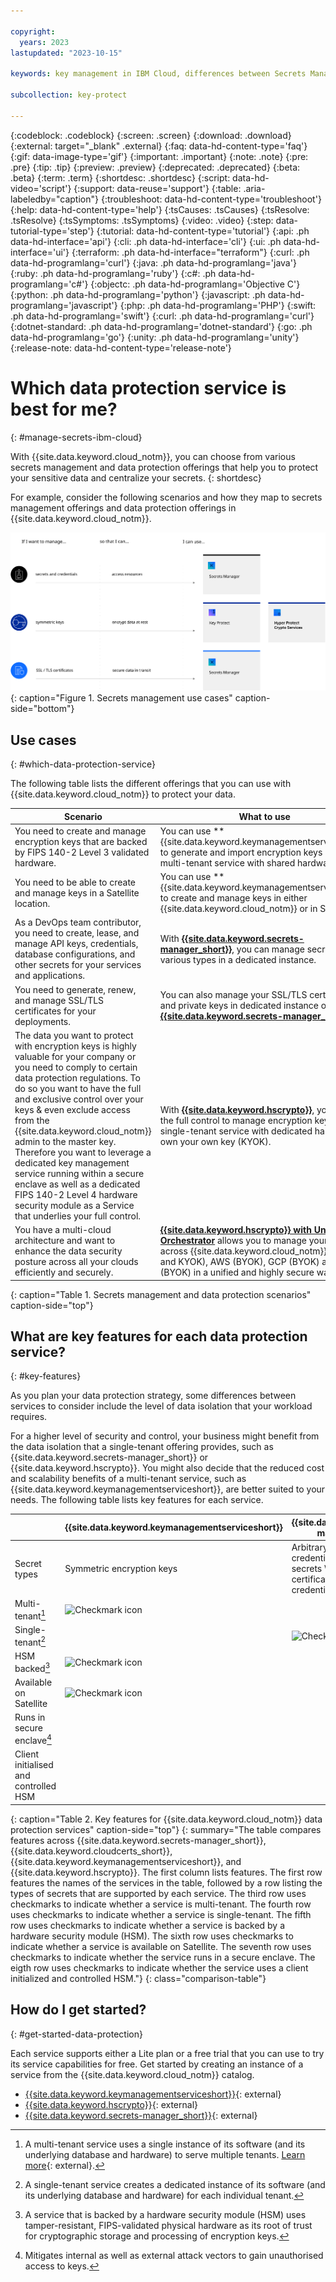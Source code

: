 ```yaml
---

copyright:
  years: 2023
lastupdated: "2023-10-15"

keywords: key management in IBM Cloud, differences between Secrets Manager and Key Protect, when to use Secrets Manager, HPCS, Key Protect use cases, single tenant, multi-tenant

subcollection: key-protect

---
```


{:codeblock: .codeblock}
{:screen: .screen}
{:download: .download}
{:external: target="_blank" .external}
{:faq: data-hd-content-type='faq'}
{:gif: data-image-type='gif'}
{:important: .important}
{:note: .note}
{:pre: .pre}
{:tip: .tip}
{:preview: .preview}
{:deprecated: .deprecated}
{:beta: .beta}
{:term: .term}
{:shortdesc: .shortdesc}
{:script: data-hd-video='script'}
{:support: data-reuse='support'}
{:table: .aria-labeledby="caption"}
{:troubleshoot: data-hd-content-type='troubleshoot'}
{:help: data-hd-content-type='help'}
{:tsCauses: .tsCauses}
{:tsResolve: .tsResolve}
{:tsSymptoms: .tsSymptoms}
{:video: .video}
{:step: data-tutorial-type='step'}
{:tutorial: data-hd-content-type='tutorial'}
{:api: .ph data-hd-interface='api'}
{:cli: .ph data-hd-interface='cli'}
{:ui: .ph data-hd-interface='ui'}
{:terraform: .ph data-hd-interface="terraform"}
{:curl: .ph data-hd-programlang='curl'}
{:java: .ph data-hd-programlang='java'}
{:ruby: .ph data-hd-programlang='ruby'}
{:c#: .ph data-hd-programlang='c#'}
{:objectc: .ph data-hd-programlang='Objective C'}
{:python: .ph data-hd-programlang='python'}
{:javascript: .ph data-hd-programlang='javascript'}
{:php: .ph data-hd-programlang='PHP'}
{:swift: .ph data-hd-programlang='swift'}
{:curl: .ph data-hd-programlang='curl'}
{:dotnet-standard: .ph data-hd-programlang='dotnet-standard'}
{:go: .ph data-hd-programlang='go'}
{:unity: .ph data-hd-programlang='unity'}
{:release-note: data-hd-content-type='release-note'}


# Which data protection service is best for me?
{: #manage-secrets-ibm-cloud}


With {{site.data.keyword.cloud_notm}}, you can choose from various secrets management and data protection offerings that help you to protect your sensitive data and centralize your secrets.
{: shortdesc}

For example, consider the following scenarios and how they map to secrets management offerings and data protection offerings in {{site.data.keyword.cloud_notm}}.

![The image describes three use cases for secrets management and how they map to available services in {{site.data.keyword.cloud_notm}}. The content is explained fully in the surrounding text.](./images/secrets-mgmt-options.svg){: caption="Figure 1. Secrets management use cases" caption-side="bottom"}

## Use cases
{: #which-data-protection-service}

The following table lists the different offerings that you can use with {{site.data.keyword.cloud_notm}} to protect your data.

| Scenario | What to use |
| --- | --- |
| You need to create and manage encryption keys that are backed by FIPS 140-2 Level 3 validated hardware. | You can use **{{site.data.keyword.keymanagementserviceshort}} to generate and import encryption keys by using a multi-tenant service with shared hardware. |
| You need to be able to create and manage keys in a Satellite location. | You can use **{{site.data.keyword.keymanagementserviceshort}} to create and manage keys in either {{site.data.keyword.cloud_notm}} or in Satellite. |
| As a DevOps team contributor, you need to create, lease, and manage API keys, credentials, database configurations, and other secrets for your services and applications. | With **[{{site.data.keyword.secrets-manager_short}}](/docs/secrets-manager)**, you can manage secrets of various types in a dedicated instance. |
| You need to generate, renew, and manage SSL/TLS certificates for your deployments. | You can also manage your SSL/TLS certificates and private keys in dedicated instance of **[{{site.data.keyword.secrets-manager_short}}](/docs/secrets-manager)**. |
| The data you want to protect with encryption keys is highly valuable for your company or you need to comply to certain data protection regulations. To do so you want to have the full and exclusive control over your keys & even exclude access from the {{site.data.keyword.cloud_notm}} admin to the master key. Therefore you want to leverage a dedicated key management service running within a secure enclave as well as a dedicated FIPS 140-2 Level 4 hardware security module as a Service that underlies your full control. | With **[{{site.data.keyword.hscrypto}}](/docs/hs-crypto)**, you have the full control to manage encryption keys in a single-tenant service with dedicated hardware for own your own key (KYOK). |
| You have a multi-cloud architecture and want to enhance the data security posture across all your clouds efficiently and securely. | **[{{site.data.keyword.hscrypto}} with Unified Key Orchestrator](/docs/hs-crypto?topic=hs-crypto-uko-overview#:~:text=Unified%20Key%20Orchestrator%20enables%20you,trust%20of%20your%20key%20hierarchy)** allows you to manage your keys across {{site.data.keyword.cloud_notm}} (BYOK and KYOK), AWS (BYOK), GCP (BYOK) and Azure (BYOK) in a unified and highly secure way. |
{: caption="Table 1. Secrets management and data protection scenarios" caption-side="top"}

## What are key features for each data protection service?
{: #key-features}

As you plan your data protection strategy, some differences between services to consider include the level of data isolation that your workload requires.

For a higher level of security and control, your business might benefit from the data isolation that a single-tenant offering provides, such as {{site.data.keyword.secrets-manager_short}} or {{site.data.keyword.hscrypto}}. You might also decide that the reduced cost and scalability benefits of a multi-tenant service, such as {{site.data.keyword.keymanagementserviceshort}}, are better suited to your needs. The following table lists key features for each service.

|                                         | **{{site.data.keyword.keymanagementserviceshort}}** | **{{site.data.keyword.secrets-manager_short}}**   | **{{site.data.keyword.hscrypto}}**                |
|-----------------------------------------|-----------------------------------------------------|---------------------------------------------------|---------------------------------------------------|
| Secret types                            | Symmetric encryption keys                           | Arbitrary secrets  \n IAM credentials  \n Key-value secrets  \n SSL/TLS certificates  \n User credentials | Symmetric encryption keys                         |
| Multi-tenant[^multi-tenant]             | ![Checkmark icon](../../icons/checkmark-icon.svg)   |                                                   |                                                   |
| Single-tenant[^single-tenant]           |                                                     | ![Checkmark icon](../../icons/checkmark-icon.svg) | ![Checkmark icon](../../icons/checkmark-icon.svg) |
| HSM backed[^hsm]                        | ![Checkmark icon](../../icons/checkmark-icon.svg)   |                                                   | ![Checkmark icon](../../icons/checkmark-icon.svg) |
| Available on Satellite                  | ![Checkmark icon](../../icons/checkmark-icon.svg)   |                                                   |                                                   |
| Runs in secure enclave[^secure-enclave] |                                                     |                                                   | ![Checkmark icon](../../icons/checkmark-icon.svg) |
| Client initialised and controlled HSM   |                                                     |                                                   | ![Checkmark icon](../../icons/checkmark-icon.svg) |
{: caption="Table 2. Key features for {{site.data.keyword.cloud_notm}} data protection services" caption-side="top"}
{: summary="The table compares features across {{site.data.keyword.secrets-manager_short}}, {{site.data.keyword.cloudcerts_short}}, {{site.data.keyword.keymanagementserviceshort}}, and {{site.data.keyword.hscrypto}}. The first column lists features. The first row features the names of the services in the table, followed by a row listing the types of secrets that are supported by each service. The third row uses checkmarks to indicate whether a service is multi-tenant. The fourth row uses checkmarks to indicate whether a service is single-tenant. The fifth row uses checkmarks to indicate whether a service is backed by a hardware security module (HSM). The sixth row uses checkmarks to indicate whether a service is available on Satellite. The seventh row uses checkmarks to indicate whether the service runs in a secure enclave. The eigth row uses checkmarks to indicate whether the service uses a client initialized and controlled HSM."}
{: class="comparison-table"}

[^multi-tenant]: A multi-tenant service uses a single instance of its software (and its underlying database and hardware) to serve multiple tenants. [Learn more](https://www.ibm.com/topics/multi-tenant){: external}.

[^single-tenant]: A single-tenant service creates a dedicated instance of its software (and its underlying database and hardware) for each individual tenant.

[^hsm]: A service that is backed by a hardware security module (HSM) uses tamper-resistant, FIPS-validated physical hardware as its root of trust for cryptographic storage and processing of encryption keys.

[^secure-enclave]: Mitigates internal as well as external attack vectors to gain unauthorised access to keys.

## How do I get started?
{: #get-started-data-protection}

Each service supports either a Lite plan or a free trial that you can use to try its service capabilities for free. Get started by creating an instance of a service from the {{site.data.keyword.cloud_notm}} catalog.

- [{{site.data.keyword.keymanagementserviceshort}}](/catalog/services/key-protect){: external}
- [{{site.data.keyword.hscrypto}}](/catalog/services/hs-crypto){: external}
- [{{site.data.keyword.secrets-manager_short}}](/catalog/services/secrets-manager){: external}

